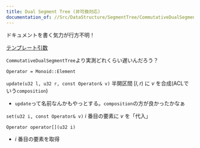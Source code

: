 ```yaml
---
title: Dual Segment Tree (非可換対応)
documentation_of: //Src/DataStructure/SegmentTree/CommutativeDualSegmentTree.hpp
---
```


ドキュメントを書く気力が行方不明！

[テンプレート引数](https://zawa-tin.github.io/cp-documentation/Docs/Appendix/Monoid.html)

`CommutativeDualSegmentTree`より実測どれくらい遅いんだろう？

`Operator = Monoid::Element`

`update(u32 l, u32 r, const Operator& v)` 半開区間 $[l, r)$ に $v$ を合成(ACLでいう`composition`)
- `update`って名前なんかもやっとする。`composition`の方が良かったかなぁ

`set(u32 i, const Operator& v)` $i$ 番目の要素に $v$ を「代入」

`Operator operator[](u32 i)`
- $i$ 番目の要素を取得
